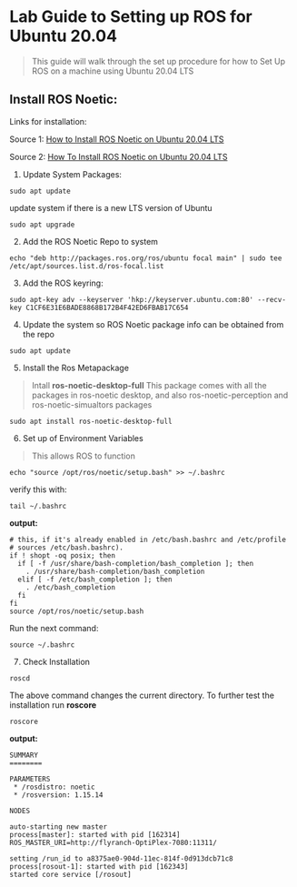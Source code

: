 # Lab Guide to Setting up ROS for Ubuntu 20.04
> This guide will walk through the set up procedure for how to Set Up ROS on a machine using Ubuntu 20.04 LTS


## Install ROS Noetic:
Links for installation: 

Source 1: [How to Install ROS Noetic on Ubuntu 20.04 LTS](https://linoxide.com/how-to-install-ros-noetic-on-ubuntu-20-04/`) 

Source 2: [How To Install ROS Noetic on Ubuntu 20.04 LTS](https://idroot.us/install-ros-noetic-ubuntu-20-04/)

1. Update System Packages:
```
sudo apt update
```

update system if there is a new LTS version of Ubuntu
```
sudo apt upgrade
```
2. Add the ROS Noetic Repo to system
```
echo "deb http://packages.ros.org/ros/ubuntu focal main" | sudo tee /etc/apt/sources.list.d/ros-focal.list
```
3. Add the ROS keyring:
```
sudo apt-key adv --keyserver 'hkp://keyserver.ubuntu.com:80' --recv-key C1CF6E31E6BADE8868B172B4F42ED6FBAB17C654
```

4. Update the system so ROS Noetic package info can be obtained from the repo

```
sudo apt update
```
5. Install the Ros Metapackage 
> Intall **ros-noetic-desktop-full**
> This package comes with all the packages in ros-noetic desktop, and also ros-noetic-perception and ros-noetic-simualtors packages
```
sudo apt install ros-noetic-desktop-full
```

6. Set up of Environment Variables
> This allows ROS to function
```
echo "source /opt/ros/noetic/setup.bash" >> ~/.bashrc

```
verify this with:
```
tail ~/.bashrc
```
**output:**
```
# this, if it's already enabled in /etc/bash.bashrc and /etc/profile
# sources /etc/bash.bashrc).
if ! shopt -oq posix; then
  if [ -f /usr/share/bash-completion/bash_completion ]; then
    . /usr/share/bash-completion/bash_completion
  elif [ -f /etc/bash_completion ]; then
    . /etc/bash_completion
  fi
fi
source /opt/ros/noetic/setup.bash
```
Run the next command:

```
source ~/.bashrc
```
7. Check Installation
```
roscd
```
The above command changes the current directory. To further test the installation run **roscore** 

```
roscore
```

**output:**
```
SUMMARY
========

PARAMETERS
 * /rosdistro: noetic
 * /rosversion: 1.15.14

NODES

auto-starting new master
process[master]: started with pid [162314]
ROS_MASTER_URI=http://flyranch-OptiPlex-7080:11311/

setting /run_id to a8375ae0-904d-11ec-814f-0d913dcb71c8
process[rosout-1]: started with pid [162343]
started core service [/rosout]

```
